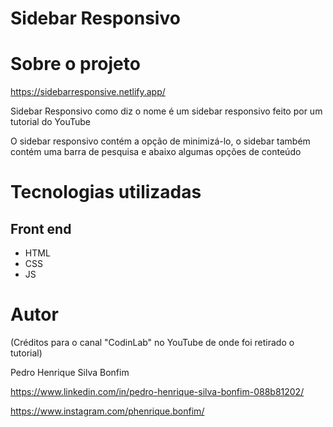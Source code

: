 # Sidebar Responsivo

# Sobre o projeto

https://sidebarresponsive.netlify.app/

Sidebar Responsivo como diz o nome é um sidebar responsivo feito por um tutorial do YouTube

O sidebar responsivo contém a opção de minimizá-lo, o sidebar também contém uma barra de pesquisa e abaixo algumas opções de conteúdo

# Tecnologias utilizadas
## Front end
- HTML 
- CSS
- JS

# Autor

(Créditos para o canal "CodinLab" no YouTube de onde foi retirado o tutorial)

Pedro Henrique Silva Bonfim

https://www.linkedin.com/in/pedro-henrique-silva-bonfim-088b81202/

https://www.instagram.com/phenrique.bonfim/

